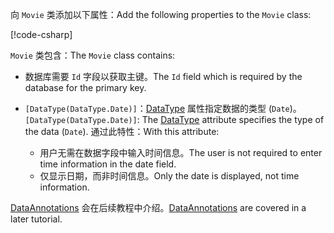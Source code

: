 <span data-ttu-id="0f234-101">向 `Movie` 类添加以下属性：</span><span class="sxs-lookup"><span data-stu-id="0f234-101">Add the following properties to the `Movie` class:</span></span>

[!code-csharp[](~/tutorials/first-mvc-app/start-mvc/sample/MvcMovie22/Models/Movie.cs?name=snippet1)]

<span data-ttu-id="0f234-102">`Movie` 类包含：</span><span class="sxs-lookup"><span data-stu-id="0f234-102">The `Movie` class contains:</span></span>

* <span data-ttu-id="0f234-103">数据库需要 `Id` 字段以获取主键。</span><span class="sxs-lookup"><span data-stu-id="0f234-103">The `Id` field which is required by the database for the primary key.</span></span>
* <span data-ttu-id="0f234-104">`[DataType(DataType.Date)]`：[DataType](/dotnet/api/microsoft.aspnetcore.mvc.dataannotations.internal.datatypeattributeadapter) 属性指定数据的类型 (`Date`)。</span><span class="sxs-lookup"><span data-stu-id="0f234-104">`[DataType(DataType.Date)]`:  The [DataType](/dotnet/api/microsoft.aspnetcore.mvc.dataannotations.internal.datatypeattributeadapter) attribute specifies the type of the data (`Date`).</span></span> <span data-ttu-id="0f234-105">通过此特性：</span><span class="sxs-lookup"><span data-stu-id="0f234-105">With this attribute:</span></span>

  * <span data-ttu-id="0f234-106">用户无需在数据字段中输入时间信息。</span><span class="sxs-lookup"><span data-stu-id="0f234-106">The user is not required to enter time information in the date field.</span></span>
  * <span data-ttu-id="0f234-107">仅显示日期，而非时间信息。</span><span class="sxs-lookup"><span data-stu-id="0f234-107">Only the date is displayed, not time information.</span></span>

<span data-ttu-id="0f234-108">[DataAnnotations](/dotnet/api/system.componentmodel.dataannotations) 会在后续教程中介绍。</span><span class="sxs-lookup"><span data-stu-id="0f234-108">[DataAnnotations](/dotnet/api/system.componentmodel.dataannotations) are covered in a later tutorial.</span></span>